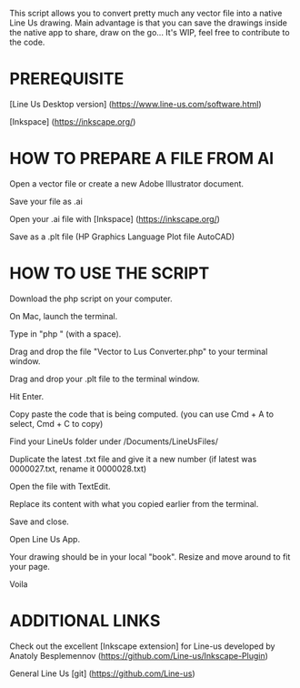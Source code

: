 This script allows you to convert pretty much any vector file into a native Line Us drawing. Main advantage is that you can save the drawings inside the native app to share, draw on the go... 
It's WIP, feel free to contribute to the code. 

# PREREQUISITE

[Line Us Desktop version] (https://www.line-us.com/software.html)

[Inkspace] (https://inkscape.org/)


# HOW TO PREPARE A FILE FROM AI

Open a vector file or create a new Adobe Illustrator document. 

Save your file as .ai

Open your .ai file with [Inkspace] (https://inkscape.org/)

Save as a .plt file (HP Graphics Language Plot file AutoCAD)

# HOW TO USE THE SCRIPT

Download the php script on your computer. 

On Mac, launch the terminal. 

Type in "php " (with a space). 

Drag and drop the file "Vector to Lus Converter.php" to your terminal window. 

Drag and drop your .plt file to the terminal window. 

Hit Enter. 

Copy paste the code that is being computed. (you can use Cmd + A to select, Cmd + C to copy)

Find your LineUs folder under /Documents/LineUsFiles/

Duplicate the latest .txt file and give it a new number (if latest was 0000027.txt, rename it 0000028.txt)

Open the file with TextEdit. 

Replace its content with what you copied earlier from the terminal. 

Save and close. 

Open Line Us App. 

Your drawing should be in your local "book". Resize and move around to fit your page.

Voila

# ADDITIONAL LINKS

Check out the excellent [Inkscape extension] for Line-us developed by Anatoly Besplemennov (https://github.com/Line-us/Inkscape-Plugin)

General Line Us [git] (https://github.com/Line-us)



